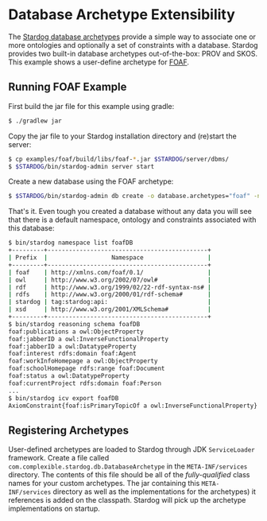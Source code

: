 # Database Archetype Extensibility

The [Stardog database archetypes](http://docs.stardog.com/#_database_archetypes) provide a simple way to associate one or more
ontologies and optionally a set of constraints with a database. Stardog provides two built-in database archetypes out-of-the-box:
PROV and SKOS. This example shows a user-define archetype for [FOAF](http://xmlns.com/foaf/spec/).

## Running FOAF Example

First build the jar file for this example using gradle:
```bash
$ ./gradlew jar
```

Copy the jar file to your Stardog installation directory and (re)start the server:
```bash
$ cp examples/foaf/build/libs/foaf-*.jar $STARDOG/server/dbms/
$ $STARDOG/bin/stardog-admin server start
```

Create a new database using the FOAF archetype:
```bash
$ $STARDOG/bin/stardog-admin db create -o database.archetypes="foaf" -n foafDB
```

That's it. Even tough you created a database without any data you will see that there is a default namespace, ontology and
constraints associated with this database:

```bash
$ bin/stardog namespace list foafDB
+---------+---------------------------------------------+
| Prefix  |                  Namespace                  |
+---------+---------------------------------------------+
| foaf    | http://xmlns.com/foaf/0.1/                  |
| owl     | http://www.w3.org/2002/07/owl#              |
| rdf     | http://www.w3.org/1999/02/22-rdf-syntax-ns# |
| rdfs    | http://www.w3.org/2000/01/rdf-schema#       |
| stardog | tag:stardog:api:                            |
| xsd     | http://www.w3.org/2001/XMLSchema#           |
+---------+---------------------------------------------+
$ bin/stardog reasoning schema foafDB
foaf:publications a owl:ObjectProperty
foaf:jabberID a owl:InverseFunctionalProperty
foaf:jabberID a owl:DatatypeProperty
foaf:interest rdfs:domain foaf:Agent
foaf:workInfoHomepage a owl:ObjectProperty
foaf:schoolHomepage rdfs:range foaf:Document
foaf:status a owl:DatatypeProperty
foaf:currentProject rdfs:domain foaf:Person
...
$ bin/stardog icv export foafDB
AxiomConstraint{foaf:isPrimaryTopicOf a owl:InverseFunctionalProperty}
```

## Registering Archetypes

User-defined archetypes are loaded to Stardog through JDK `ServiceLoader` framework. Create a file called
`com.complexible.stardog.db.DatabaseArchetype` in the `META-INF/services` directory.  The contents of this file
should be all of the *fully-qualified* class names for your custom archetypes.  The jar containing this
`META-INF/services` directory as well as the implementations for the archetypes) it references is added on
the classpath. Stardog will pick up the archetype implementations on startup.
